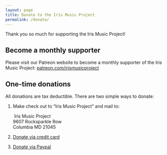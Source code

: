 ```yaml
---
layout: page
title: Donate to the Iris Music Project
permalink: /donate/
---
```


Thank you so much for supporting the Iris Music Project!

## Become a monthly supporter

Please visit our Patreon website to become a monthly supporter of the Iris Music Project: [patreon.com/irismusicproject](https://www.patreon.com/irismusicproject)

## One-time donations

All donations are tax deductible.  There are two simple ways to donate:

1. Make check out to “Iris Music Project” and mail to:  

   ​		Iris Music Project  
   ​		9607 Rocksparkle Row  
   ​		Columbia MD 21045

2. [Donate via credit card](https://irismusicproject.github.io/stripe.html)
3. [Donate via Paypal](https://www.paypal.com/cgi-bin/webscr?cmd=_s-xclick&hosted_button_id=J5D5F8NWDLK6W&source=url)
